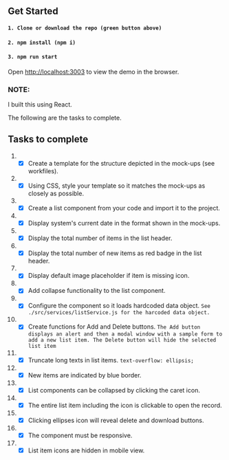 ## Get Started
#### `1. Clone or download the repo (green button above)`
#### `2. npm install (npm i)`
#### `3. npm run start`

Open [http://localhost:3003](http://localhost:3003) to view the demo in the browser.

### NOTE:
I built this using React.

The following are the tasks to complete.

## Tasks to complete
1. - [x] Create a template for the structure depicted in the mock-ups (see workfiles).
2. - [x] Using CSS, style your template so it matches the mock-ups as closely as possible.
3. - [x] Create a list component from your code and import it to the project.
4. - [x] Display system's current date in the format shown in the mock-ups.
5. - [x] Display the total number of items in the list header.
6. - [x] Display the total number of new items as red badge in the list header.
7. - [x] Display default image placeholder if item is missing icon.
8. - [x] Add collapse functionality to the list component.
9. - [x] Configure the component so it loads hardcoded data object. `See ./src/services/listService.js for the harcoded data object.`
10. - [x] Create functions for Add and Delete buttons. `The Add button displays an alert and then a modal window with a sample form to add a new list item. The Delete button will hide the selected list item`
11. - [x] Truncate long texts in list items. `text-overflow: ellipsis;`
12. - [x] New items are indicated by blue border.
13. - [x] List components can be collapsed by clicking the caret icon.
14. - [x] The entire list item including the icon is clickable to open the record.
15. - [x] Clicking ellipses icon will reveal delete and download buttons.
16. - [x] The component must be responsive.
17. - [x] List item icons are hidden in mobile view.

